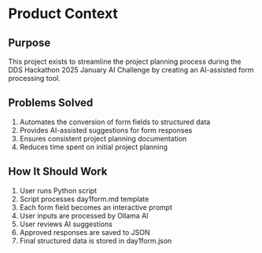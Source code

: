 # Product Context

## Purpose
This project exists to streamline the project planning process during the DDS Hackathon 2025 January AI Challenge by creating an AI-assisted form processing tool.

## Problems Solved
1. Automates the conversion of form fields to structured data
2. Provides AI-assisted suggestions for form responses
3. Ensures consistent project planning documentation
4. Reduces time spent on initial project planning

## How It Should Work
1. User runs Python script
2. Script processes day1form.md template
3. Each form field becomes an interactive prompt
4. User inputs are processed by Ollama AI
5. User reviews AI suggestions
6. Approved responses are saved to JSON
7. Final structured data is stored in day1form.json
